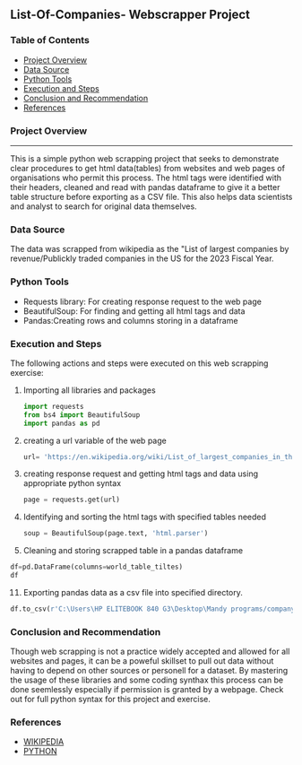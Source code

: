 ## List-Of-Companies- Webscrapper Project

### Table of Contents
- [Project Overview](#project-overview)
- [Data Source](#data-source)
- [Python Tools](#python-tools)
- [Execution and Steps](#execution-and-steps)
- [Conclusion and Recommendation](#conclusion-and-recommendation)
- [References](#references)

### Project Overview
---
This is a simple python web scrapping project that seeks to demonstrate clear procedures to get html data(tables) from websites and web pages of organisations who permit this process. The html tags were identified with their headers, cleaned and read with pandas dataframe to give it a better table structure before exporting as a CSV file. This also helps data scientists and analyst to search for original data themselves.

### Data Source
The data was scrapped from wikipedia as the "List of largest companies by revenue/Publickly traded companies in the US for the 2023 Fiscal Year.

### Python Tools
- Requests library: For creating response request to the web page
- BeautifulSoup: For finding and getting all html tags and data
- Pandas:Creating rows and columns storing in a dataframe
### Execution and Steps
The following actions and steps were executed on this web scrapping exercise:
1. Importing all libraries and packages
   ```Python
   import requests
   from bs4 import BeautifulSoup
   import pandas as pd
   ```
3. creating a url variable of the web page
   ```python
   url= 'https://en.wikipedia.org/wiki/List_of_largest_companies_in_the_United_States_by_revenue'
   ```
5. creating response request and getting html tags and data using appropriate python syntax
   ```python
   page = requests.get(url)
   ```
7. Identifying and sorting the html tags with specified tables needed
   ```python
   soup = BeautifulSoup(page.text, 'html.parser')
   ```
9. Cleaning and storing scrapped table in a pandas dataframe
  ```python
  df=pd.DataFrame(columns=world_table_tiltes)
  df
  ```
11. Exporting pandas data as a csv file into specified directory.
   ```python
   df.to_csv(r'C:\Users\HP ELITEBOOK 840 G3\Desktop\Mandy programs/company.csv', index=False)
   ```
### Conclusion and Recommendation
Though web scrapping is not a practice widely accepted and allowed for all websites and pages, it can be a poweful skillset to pull out data without having to depend on other sources or personell for a dataset. By mastering the usage of these libraries and some coding synthax this process can be done seemlessly especially if permission is granted by a webpage. Check out for full python syntax for this project and exercise.

### References
- [WIKIPEDIA](https://en.wikipedia.org/wiki/List_of_largest_companies_in_the_United_States_by_revenue)
- [PYTHON](https://www.python.org/)




